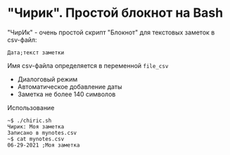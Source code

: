 # "Чирик". Простой блокнот на Bash

"ЧирИк" -  очень простой скрипт "Блокнот" для текстовых заметок в csv-файл:
 
    Дата;текст заметки
    
Имя csv-файла определяется в переменной `file_csv`

* Диалоговый режим
* Автоматическое добавление даты
* Заметка не более 140 символов

Использование

```
~$ ./chiric.sh
Чирик: Моя заметка
Записано в mynotes.csv
~$ cat mynotes.csv 
06-29-2021 ;Моя заметка
```
